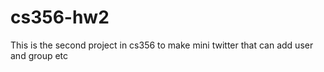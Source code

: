 # cs356-hw2

This is the second project in cs356 to make mini twitter that can add user and group etc
